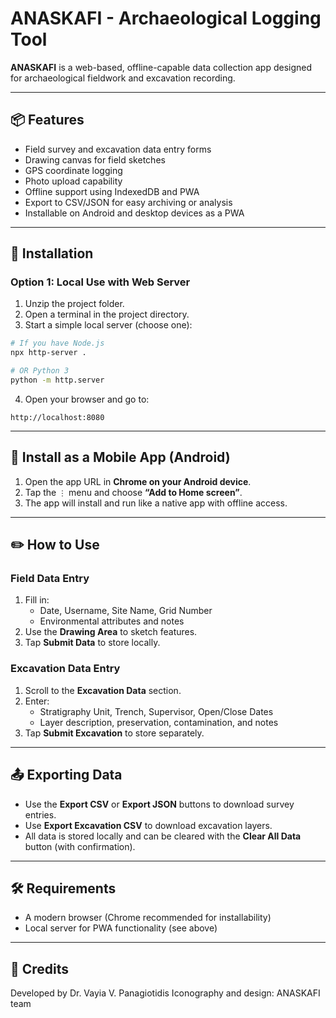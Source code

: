 # ANASKAFI - Archaeological Logging Tool

**ANASKAFI** is a web-based, offline-capable data collection app designed for archaeological fieldwork and excavation recording.

---

## 📦 Features

- Field survey and excavation data entry forms
- Drawing canvas for field sketches
- GPS coordinate logging
- Photo upload capability
- Offline support using IndexedDB and PWA
- Export to CSV/JSON for easy archiving or analysis
- Installable on Android and desktop devices as a PWA

---

## 🚀 Installation

### Option 1: Local Use with Web Server

1. Unzip the project folder.
2. Open a terminal in the project directory.
3. Start a simple local server (choose one):

```bash
# If you have Node.js
npx http-server .

# OR Python 3
python -m http.server
```

4. Open your browser and go to:
```
http://localhost:8080
```

---

## 📱 Install as a Mobile App (Android)

1. Open the app URL in **Chrome on your Android device**.
2. Tap the `⋮` menu and choose **“Add to Home screen”**.
3. The app will install and run like a native app with offline access.

---

## ✏️ How to Use

### Field Data Entry
1. Fill in:
   - Date, Username, Site Name, Grid Number
   - Environmental attributes and notes
2. Use the **Drawing Area** to sketch features.
3. Tap **Submit Data** to store locally.

### Excavation Data Entry
1. Scroll to the **Excavation Data** section.
2. Enter:
   - Stratigraphy Unit, Trench, Supervisor, Open/Close Dates
   - Layer description, preservation, contamination, and notes
3. Tap **Submit Excavation** to store separately.

---

## 📤 Exporting Data

- Use the **Export CSV** or **Export JSON** buttons to download survey entries.
- Use **Export Excavation CSV** to download excavation layers.
- All data is stored locally and can be cleared with the **Clear All Data** button (with confirmation).

---

## 🛠 Requirements

- A modern browser (Chrome recommended for installability)
- Local server for PWA functionality (see above)

---

## 🤝 Credits

Developed by Dr. Vayia V. Panagiotidis
Iconography and design: ANASKAFI team